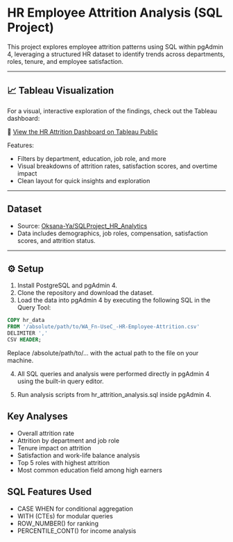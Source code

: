 #  HR Employee Attrition Analysis (SQL Project)

This project explores employee attrition patterns using SQL within pgAdmin 4, leveraging a structured HR dataset to identify trends across departments, roles, tenure, and employee satisfaction.


---

## 📈 Tableau Visualization

For a visual, interactive exploration of the findings, check out the Tableau dashboard:

🔗 [View the HR Attrition Dashboard on Tableau Public](https://public.tableau.com/app/profile/oksana.h/viz/HumanResources-AttritionAnalysis/Dashboard1#1)

Features:
- Filters by department, education, job role, and more  
- Visual breakdowns of attrition rates, satisfaction scores, and overtime impact  
- Clean layout for quick insights and exploration

---

## Dataset

- Source: [Oksana-Ya/SQLProject_HR_Analytics](https://github.com/Oksana-Ya/SQLProject_HR_Analytics/blob/main/WA_Fn-UseC_-HR-Employee-Attrition.csv)
- Data includes demographics, job roles, compensation, satisfaction scores, and attrition status.

---

## ⚙️ Setup

1. Install PostgreSQL and pgAdmin 4.
2. Clone the repository and download the dataset.
3. Load the data into pgAdmin 4 by executing the following SQL in the Query Tool:

```sql
COPY hr_data
FROM '/absolute/path/to/WA_Fn-UseC_-HR-Employee-Attrition.csv'
DELIMITER ','
CSV HEADER;
```

Replace /absolute/path/to/... with the actual path to the file on your machine.

4. All SQL queries and analysis were performed directly in pgAdmin 4 using the built-in query editor.

5. Run analysis scripts from hr_attrition_analysis.sql inside pgAdmin 4.



## Key Analyses

- Overall attrition rate
- Attrition by department and job role
- Tenure impact on attrition
- Satisfaction and work-life balance analysis
- Top 5 roles with highest attrition
- Most common education field among high earners

## SQL Features Used

- CASE WHEN for conditional aggregation
- WITH (CTEs) for modular queries
- ROW_NUMBER() for ranking
- PERCENTILE_CONT() for income analysis
